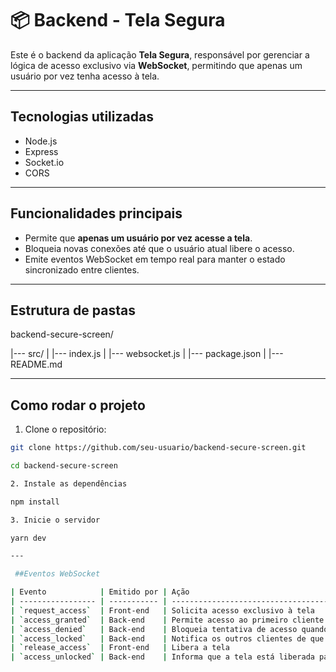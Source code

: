 # 📦 Backend - Tela Segura

Este é o backend da aplicação **Tela Segura**, responsável por gerenciar a lógica de acesso exclusivo via **WebSocket**, permitindo que apenas um usuário por vez tenha acesso à tela.

---

## Tecnologias utilizadas

- Node.js
- Express
- Socket.io
- CORS

---

## Funcionalidades principais

- Permite que **apenas um usuário por vez acesse a tela**.
- Bloqueia novas conexões até que o usuário atual libere o acesso.
- Emite eventos WebSocket em tempo real para manter o estado sincronizado entre clientes.

---

## Estrutura de pastas

backend-secure-screen/

|--- src/
| |--- index.js
| |--- websocket.js
|
|--- package.json
|
|--- README.md

---

## Como rodar o projeto

1. Clone o repositório:

```bash
git clone https://github.com/seu-usuario/backend-secure-screen.git

cd backend-secure-screen

2. Instale as dependências

npm install

3. Inicie o servidor

yarn dev

---

 ##Eventos WebSocket

| Evento            | Emitido por | Ação                                                           |
| ----------------- | ----------- | -------------------------------------------------------------- |
| `request_access`  | Front-end   | Solicita acesso exclusivo à tela                               |
| `access_granted`  | Back-end    | Permite acesso ao primeiro cliente                             |
| `access_denied`   | Back-end    | Bloqueia tentativa de acesso quando já existe um cliente ativo |
| `access_locked`   | Back-end    | Notifica os outros clientes de que o acesso está bloqueado     |
| `release_access`  | Front-end   | Libera a tela                                                  |
| `access_unlocked` | Back-end    | Informa que a tela está liberada para um novo cliente          |
